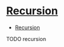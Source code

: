 # [Recursion](https://en.wikipedia.org/wiki/Recursion)

- [Recursion](#recursion)
















TODO recursion
